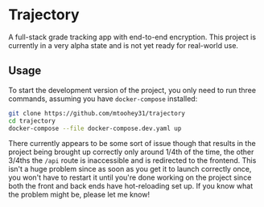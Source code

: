# Trajectory

A full-stack grade tracking app with end-to-end encryption. This project is currently in a very alpha state and is not yet ready for real-world use.

## Usage

To start the development version of the project, you only need to run three commands, assuming you have `docker-compose` installed:

```bash
git clone https://github.com/mtoohey31/trajectory
cd trajectory
docker-compose --file docker-compose.dev.yaml up
```

There currently appears to be some sort of issue though that results in the project being brought up correctly only around 1/4th of the time, the other 3/4ths the `/api` route is inaccessible and is redirected to the frontend. This isn't a huge problem since as soon as you get it to launch correctly once, you won't have to restart it until you're done working on the project since both the front and back ends have hot-reloading set up. If you know what the problem might be, please let me know!
